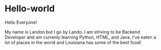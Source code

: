 # Hello-world

Hello Everyone!

My name is Landon but I go by Lando. I am striving to be Backend Developer and am currenly learning Python, HTML, and Java.
I've eaten a lot of places in the world and Louisiana has some of the best food!
